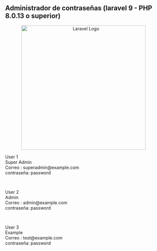 <h2>
Administrador de contraseñas (laravel 9 - PHP 8.0.13 o superior)
</h2>

<p align="center"><a href="https://laravel.com" target="_blank"><img src="https://raw.githubusercontent.com/laravel/art/master/logo-lockup/5%20SVG/2%20CMYK/1%20Full%20Color/laravel-logolockup-cmyk-red.svg" width="400" alt="Laravel Logo"></a></p>

<p align="left">
User 1</br>
Super Admin</br>
Correo : superadmin@example.com</br>
contraseña: password
</p>
</br>
<p align="left">
User 2</br>
Admin</br>
Correo : admin@example.com</br>
contraseña: password
</p>
</br>
<p align="left">
User 3</br>
Example</br>
Correo : test@example.com</br>
contraseña: password
</p>